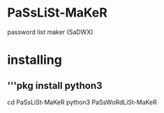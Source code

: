 # PaSsLiSt-MaKeR
password list maker (SaDWX)
# installing 
## '''pkg install python3
cd PaSsLiSt-MaKeR
python3 PaSsWoRdLiSt-MaKeR

